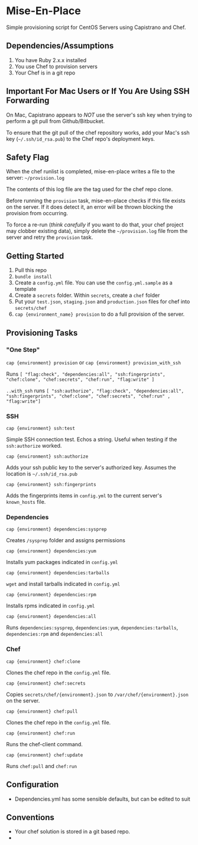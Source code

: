 # Mise-En-Place

Simple provisioning script for CentOS Servers using Capistrano and Chef.

## Dependencies/Assumptions

1. You have Ruby 2.x.x installed
2. You use Chef to provision servers
3. Your Chef is in a git repo

## Important For Mac Users or If You Are Using SSH Forwarding

On Mac, Capistrano appears to *NOT* use the server's ssh key when trying to perform a git pull from Github/Bitbucket.

To ensure that the git pull of the chef repository works, add your Mac's ssh key (`~/.ssh/id_rsa.pub`) to the Chef repo's deployment keys.


## Safety Flag

When the chef runlist is completed, mise-en-place writes a file to the server: `~/provision.log`

The contents of this log file are the tag used for the chef repo clone.

Before running the `provision` task, mise-en-place checks if this file exists on the server. If it does detect it,
an error will be thrown blocking the provision from occurring.

To force a re-run (*think carefully* if you want to do that, your chef project may clobber existing data), 
simply delete the `~/provision.log` file from the server and 
retry the `provision` task.


## Getting Started

1. Pull this repo
2. `bundle install`
3. Create a `config.yml` file. You can use the `config.yml.sample` as a template
4. Create a `secrets` folder. Within `secrets`, create a `chef` folder
5. Put your `test.json`, `staging.json` and `production.json` files for chef into `secrets/chef`
4. `cap {environment_name} provision` to do a full provision of the server.


## Provisioning Tasks


### "One Step"

`cap {environment} provision` or `cap {environment} provision_with_ssh` 

Runs `[ "flag:check", "dependencies:all", "ssh:fingerprints", "chef:clone", "chef:secrets", "chef:run", "flag:write" ]`

`..with_ssh` runs `[ "ssh:authorize", "flag:check", "dependencies:all", "ssh:fingerprints", "chef:clone", "chef:secrets", "chef:run" , "flag:write"]`







### SSH

`cap {environment} ssh:test`

Simple SSH connection test. Echos a string. Useful when testing if the `ssh:authorize` worked.

`cap {environment} ssh:authorize`

Adds your ssh public key to the server's authorized key. Assumes the location is `~/.ssh/id_rsa.pub`

`cap {environment} ssh:fingerprints`

Adds the fingerprints items in `config.yml` to the current server's `known_hosts` file.

### Dependencies

`cap {environment} dependencies:sysprep`

Creates `/sysprep` folder and assigns permissions

`cap {environment} dependencies:yum`

Installs yum packages indicated in `config.yml`

`cap {environment} dependencies:tarballs`

`wget` and install tarballs indicated in `config.yml`


`cap {environment} dependencies:rpm`

Installs rpms indicated in `config.yml`

`cap {environment} dependencies:all`

Runs `dependencies:sysprep`, `dependencies:yum`, `dependencies:tarballs`, `dependencies:rpm` and `dependencies:all`

### Chef

`cap {environment} chef:clone`

Clones the chef repo in the `config.yml` file.

`cap {environment} chef:secrets`

Copies `secrets/chef/{environment}.json` to `/var/chef/{environment}.json` on the server.

`cap {environment} chef:pull`

Clones the chef repo in the `config.yml` file.

`cap {environment} chef:run`

Runs the chef-client command.

`cap {environment} chef:update`

Runs `chef:pull` and `chef:run`





## Configuration

* Dependencies.yml has some sensible defaults, but can be edited to suit



## Conventions

* Your chef solution is stored in a git based repo.
* 